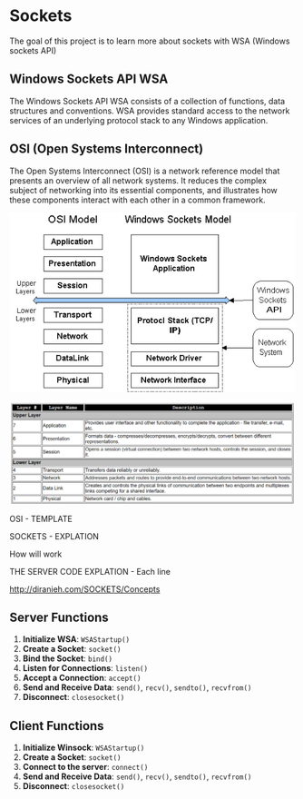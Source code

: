 # Sockets

The goal of this project is to learn more about sockets with WSA (Windows sockets API)

## Windows Sockets API WSA
The Windows Sockets API WSA consists of a collection of functions, data structures and conventions. WSA provides standard access to the network services of an underlying protocol stack to any Windows application.

## OSI (Open Systems Interconnect)
The Open Systems Interconnect (OSI) is a network reference model that presents an overview of all network systems. It reduces the complex subject of networking into its essential components, and illustrates how these components interact with each other in a common framework.



![OSI](images/WinsockNetworkModel.jpg)


![OSI](images/osuLayer.png)

OSI - TEMPLATE

SOCKETS - EXPLATION

How will work

THE SERVER CODE EXPLATION - Each line

http://diranieh.com/SOCKETS/Concepts

## Server Functions

1. **Initialize WSA**: `WSAStartup()`
2. **Create a Socket**: `socket()`
3. **Bind the Socket**: `bind()`
4. **Listen for Connections**: `listen()`
5. **Accept a Connection**: `accept()`
6. **Send and Receive Data**: `send()`, `recv()`, `sendto()`, `recvfrom()`
7. **Disconnect**: `closesocket()`


## Client Functions

1. **Initialize Winsock**: `WSAStartup()`
2. **Create a Socket**: `socket()`
3. **Connect to the server**: `connect()`
4. **Send and Receive Data**: `send()`, `recv()`, `sendto()`, `recvfrom()`
5. **Disconnect**: `closesocket()`